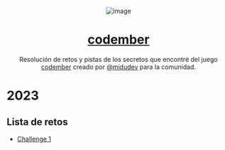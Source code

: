 <div align="center">

![image](https://user-images.githubusercontent.com/52936547/205374409-0e3e1bdf-3240-479c-9290-e6a3c5f403a2.png)

# [codember](https://codember.dev)

Resolución de retos y pistas de los secretos que encontré del juego [codember](https://codember.dev/) creado por [@midudev](https://github.com/midudev/) para la comunidad.

</div>

# 2023

## Lista de retos

- [Challenge 1](Challange01/script.js)


